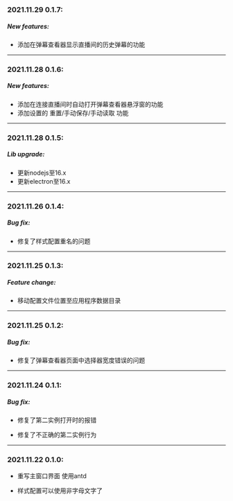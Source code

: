 ### 2021.11.29 0.1.7:

##### New features:

- 添加在弹幕查看器显示直播间的历史弹幕的功能

***

### 2021.11.28 0.1.6:

##### New features:

- 添加在连接直播间时自动打开弹幕查看器悬浮窗的功能
- 添加设置的 重置/手动保存/手动读取 功能

***

### 2021.11.28 0.1.5:

##### Lib upgrade:

- 更新nodejs至16.x
- 更新electron至16.x

***

### 2021.11.26 0.1.4:

##### Bug fix:

- 修复了样式配置重名的问题

***

### 2021.11.25 0.1.3:

##### Feature change:

- 移动配置文件位置至应用程序数据目录

***

### 2021.11.25 0.1.2:

##### Bug fix:

- 修复了弹幕查看器页面中选择器宽度错误的问题

***

### 2021.11.24 0.1.1:

##### Bug fix:

- 修复了第二实例打开时的报错

- 修复了不正确的第二实例行为

***

### 2021.11.22 0.1.0:

- 重写主窗口界面 使用antd

- 样式配置可以使用非字母文字了